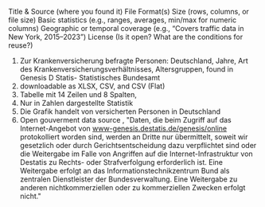 Title & Source (where you found it)
File Format(s)
Size (rows, columns, or file size)
Basic statistics (e.g., ranges, averages, min/max for numeric columns)
Geographic or temporal coverage (e.g., “Covers traffic data in New York, 2015–2023”)
License (Is it open? What are the conditions for reuse?)

1. Zur Krankenversicherung befragte Personen: Deutschland, Jahre, Art des Krankenversicherungsverhältnisses, Altersgruppen, found in Genesis D Statis- Statistisches Bundesamt
2.  downloadable as XLSX, CSV, and CSV (Flat)
3. Tabelle mit 14 Zeilen und 8 Spalten,
4. Nur in Zahlen dargestellte Statistik
5. Die Grafik handelt von versicherten Personen in Deutschland
6. Open gouverment data source , "Daten, die beim Zugriff auf das Internet-Angebot von www-genesis.destatis.de/genesis/online protokolliert worden sind, werden an Dritte nur übermittelt, soweit wir gesetzlich oder durch Gerichtsentscheidung dazu verpflichtet sind oder die Weitergabe im Falle von Angriffen auf die Internet-Infrastruktur von Destatis zu Rechts- oder Strafverfolgung erforderlich ist. Eine Weitergabe erfolgt an das Informationstechnikzentrum Bund als zentralen Dienstleister der Bundesverwaltung. Eine Weitergabe zu anderen nichtkommerziellen oder zu kommerziellen Zwecken erfolgt nicht."
